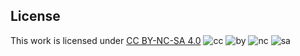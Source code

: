 ## License

This work is licensed under [CC BY-NC-SA 4.0](https://creativecommons.org/licenses/by-nc-sa/4.0/?ref=chooser-v1)
![cc](https://mirrors.creativecommons.org/presskit/icons/cc.svg)
![by](https://mirrors.creativecommons.org/presskit/icons/by.svg)
![nc](https://mirrors.creativecommons.org/presskit/icons/nc.svg)
![sa](https://mirrors.creativecommons.org/presskit/icons/sa.svg)
 